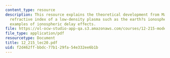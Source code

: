 ```yaml
---
content_type: resource
description: This resource explains the theoretical development from Maxwell?s equations,
  refractive index of a low-density plasma such as the earth?s ionosphere, and gives
  examples of ionospheric delay effects.
file: https://ol-ocw-studio-app-qa.s3.amazonaws.com/courses/12-215-modern-navigation-fall-2006/f2d462ffbbdc77b129fa54e332ee6b1b_12_215_lec20.pdf
file_type: application/pdf
resourcetype: Document
title: 12_215_lec20.pdf
uid: f2d462ff-bbdc-77b1-29fa-54e332ee6b1b
---
```

